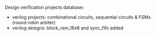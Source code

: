 Design verification projects database:
- verilog projects: combinational circuits, sequential circuits & FSMs (round-robin arbiter)
- verilog designs: block_ram_16x8 and sync_fifo added
